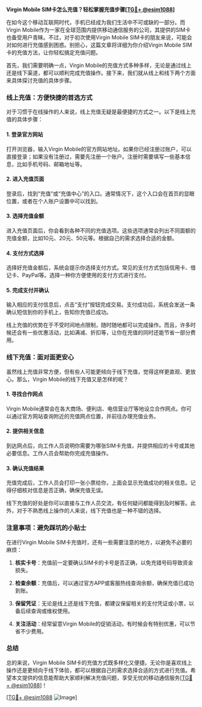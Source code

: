 **Virgin Mobile SIM卡怎么充值？轻松掌握充值步骤[[TG💪+ @esim1088](https://t.me/s/esim1088)]**

在如今这个移动互联网时代，手机已经成为我们生活中不可或缺的一部分。而Virgin Mobile作为一家在全球范围内提供移动通信服务的公司，其提供的SIM卡也备受用户青睐。不过，对于初次使用Virgin Mobile SIM卡的朋友来说，可能会对如何进行充值感到困惑。别担心，这篇文章将详细为你介绍Virgin Mobile SIM卡的充值方法，让你轻松搞定充值问题。

首先，我们需要明确一点，Virgin Mobile的充值方式多种多样，无论是通过线上还是线下渠道，都可以顺利完成充值操作。接下来，我们就从线上和线下两个方面来具体探讨充值的具体步骤。

### 线上充值：方便快捷的首选方式

对于习惯于在线操作的人来说，线上充值无疑是最便捷的方式之一。以下是线上充值的具体步骤：

#### 1. 登录官方网站
打开浏览器，输入Virgin Mobile的官方网站地址。如果你已经注册过账户，可以直接登录；如果没有注册过，需要先注册一个账户。注册时需要填写一些基本信息，比如手机号码、邮箱地址等。

#### 2. 进入充值页面
登录后，找到“充值”或“充值中心”的入口。通常情况下，这个入口会在首页的显眼位置，或者在个人账户设置中可以找到。

#### 3. 选择充值金额
进入充值页面后，你会看到各种不同的充值选项。这些选项通常会列出不同面额的充值金额，比如10元、20元、50元等。根据自己的需求选择合适的金额。

#### 4. 支付方式选择
选择好充值金额后，系统会提示你选择支付方式。常见的支付方式包括信用卡、借记卡、PayPal等。选择一种你方便使用的支付方式进行支付。

#### 5. 完成支付并确认
输入相应的支付信息后，点击“支付”按钮完成交易。支付成功后，系统会发送一条确认短信到你的手机上，告知你充值已成功。

线上充值的优势在于不受时间地点限制，随时随地都可以完成操作。而且，许多时候还会有一些优惠活动，比如满减、折扣等，让你在充值的同时还能节省一部分费用。

### 线下充值：面对面更安心

虽然线上充值非常方便，但有些人可能更倾向于线下充值，觉得这样更直观、更放心。那么，Virgin Mobile的线下充值又是怎样的呢？

#### 1. 寻找合作网点
Virgin Mobile通常会在各大商场、便利店、电信营业厅等地设立合作网点。你可以通过官方网站查询附近的充值网点位置，并前往办理充值业务。

#### 2. 提供相关信息
到达网点后，向工作人员说明你需要为哪张SIM卡充值，并提供相应的卡号或其他必要信息。工作人员会帮助你完成充值操作。

#### 3. 确认充值结果
充值完成后，工作人员会打印一张小票给你，上面会显示充值成功的相关信息。记得仔细核对信息是否正确，确保充值无误。

线下充值的好处是你可以直接与工作人员交流，有任何疑问都能得到及时解答。此外，对于不熟悉线上操作的人来说，线下充值也是一种不错的选择。

### 注意事项：避免踩坑的小贴士

在进行Virgin Mobile SIM卡充值时，还有一些需要注意的地方，以避免不必要的麻烦：

1. **核实卡号**：充值前一定要确认SIM卡的卡号是否正确，以免充错号码导致资金损失。
   
2. **检查余额**：充值后，可以通过官方APP或客服热线查询余额，确保充值已成功到账。

3. **保留凭证**：无论是线上还是线下充值，都建议保留相关的支付凭证或小票，以备后续查询或维权使用。

4. **关注活动**：经常留意Virgin Mobile的促销活动，有时候会有特别优惠，可以节省不少费用。

### 总结

总的来说，Virgin Mobile SIM卡的充值方式既多样化又便捷。无论你是喜欢线上操作还是更倾向于线下体验，都可以根据自己的需求选择合适的方式进行充值。希望本文提供的信息能帮助大家顺利解决充值问题，享受无忧的移动通信服务[[TG💪+ @esim1088](https://t.me/s/esim1088)]！

[[TG💪+ @esim1088](https://t.me/s/esim1088) ![Image](https://i.postimg.cc/4NQfJmqS/Snipaste-2025-05-13-00-14-12.png)]